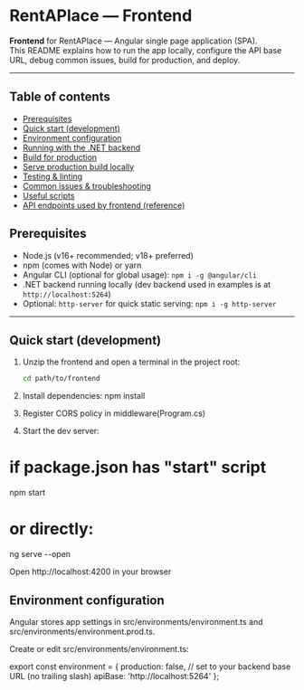 # RentAPlace — Frontend

**Frontend** for RentAPlace — Angular single page application (SPA).  
This README explains how to run the app locally, configure the API base URL, debug common issues, build for production, and deploy.

---

## Table of contents

- [Prerequisites](#prerequisites)
- [Quick start (development)](#quick-start-development)
- [Environment configuration](#environment-configuration)
- [Running with the .NET backend](#running-with-the-net-backend)
- [Build for production](#build-for-production)
- [Serve production build locally](#serve-production-build-locally)
- [Testing & linting](#testing--linting)
- [Common issues & troubleshooting](#common-issues--troubleshooting)
- [Useful scripts](#useful-scripts)
- [API endpoints used by frontend (reference)](#api-endpoints-used-by-frontend-reference)


## Prerequisites

- Node.js (v16+ recommended; v18+ preferred)
- npm (comes with Node) or yarn
- Angular CLI (optional for global usage): `npm i -g @angular/cli`
- .NET backend running locally (dev backend used in examples is at `http://localhost:5264`)
- Optional: `http-server` for quick static serving: `npm i -g http-server`

---

## Quick start (development)

1. Unzip the frontend and open a terminal in the project root:
   ```bash
   cd path/to/frontend

2. Install dependencies:
    npm install

3. Register CORS policy in middleware(Program.cs)

4. Start the dev server:

# if package.json has "start" script
npm start

# or directly:
ng serve --open


Open http://localhost:4200 in your browser

## Environment configuration

Angular stores app settings in src/environments/environment.ts and src/environments/environment.prod.ts.

Create or edit src/environments/environment.ts:

export const environment = {
  production: false,
  // set to your backend base URL (no trailing slash)
  apiBase: 'http://localhost:5264'
};